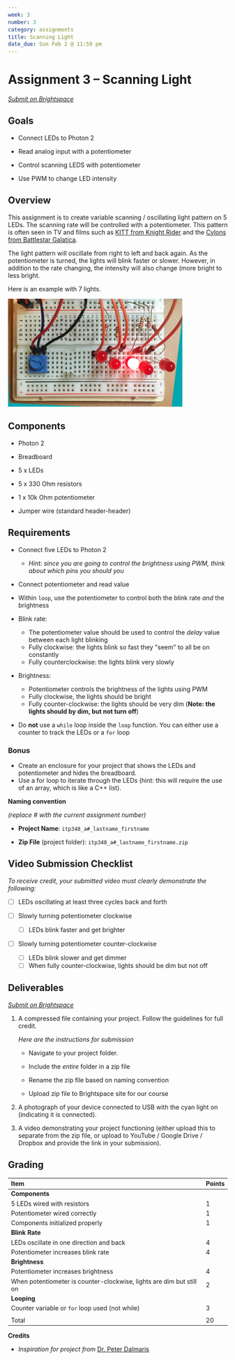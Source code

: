 ```yaml
---
week: 3
number: 3
category: assignments
title: Scanning Light
date_due: Sun Feb 2 @ 11:59 pm
---
```


Assignment 3 – Scanning Light
=============================

*[Submit on Brightspace](https://brightspace.usc.edu)*


Goals
-----

-   Connect LEDs to Photon 2

-   Read analog input with a potentiometer

-   Control scanning LEDS with potentiometer

-   Use PWM to change LED intensity

## Overview

This assignment is to create variable scanning / oscillating light pattern on 5
LEDs. The scanning rate will be controlled with a potentiometer. This pattern is
often seen in TV and films such as [KITT from Knight
Rider](https://www.youtube.com/watch?v=WxE2xWZNfOc) and the [Cylons from Battlestar Galatica](https://youtu.be/-z-HQBfnwiA?t=5).

The light pattern will oscillate from right to left and back again. As the
potentiometer is turned, the lights will blink faster or slower. However, in
addition to the rate changing, the intensity will also change (more bright to
less bright.

Here is an example with 7 lights.



<img src="a3_scanning_light.assets/image-20240521160449370.png" alt="" style="width:400px" />

## Components

-   Photon 2

-   Breadboard

-   5 x LEDs

-   5 x 330 Ohm resistors

-   1 x 10k Ohm potentiometer

-   Jumper wire (standard header-header)

## Requirements

-   Connect five LEDs to Photon 2 
    -   *Hint: since you are going to control the brightness using PWM, think about which pins you should you*

-   Connect potentiometer and read value 
-   Within `loop`, use the potentiometer to control both the blink rate *and* the brightness
-   Blink rate: 
    -   The potentiometer value should be used to control the *delay* value between each light blinking
    -   Fully clockwise: the lights blink so fast they "seem" to all be on constantly
    -   Fully counterclockwise: the lights blink very slowly
-   Brightness: 
    -   Potentiometer controls the brightness of the lights using PWM
    -   Fully clockwise, the lights should be bright 
    -   Fully counter-clockwise: the lights should be very dim (**Note: the lights should by dim, but not turn off**)
-   Do **not** use a `while` loop inside the `loop` function. You can either use a counter to track the LEDs or a `for` loop 

### Bonus

-   Create an enclosure for your project that shows the LEDs and potentiometer and hides the breadboard.
-   Use a for loop to iterate through the LEDs (hint: this will require the use
    of an array, which is like a C++ list).

**Naming convention** 

*(replace \# with the current assignment number)*

-   **Project Name**: `itp348_a#_lastname_firstname`

-   **Zip File** (project folder): `itp348_a#_lastname_firstname.zip`

## Video Submission Checklist

*To receive credit, your submitted video must clearly demonstrate the following:*

- [ ] LEDs oscillating at least three cycles back and forth

- [ ] Slowly turning potentiometer clockwise 
  - [ ] LEDs blink faster and get brighter
- [ ] Slowly turning potentiometer counter-clockwise

  - [ ] LEDs blink slower and get dimmer
  - [ ] When fully counter-clockwise, lights should be dim but not off 

Deliverables
------------

*[Submit on Brightspace](https://brightspace.usc.edu)*


1.  A compressed file containing your project. Follow the guidelines for full
    credit.

    *Here are the instructions for submission*

    
    - Navigate to your project folder.
    
    - Include the *entire* folder in a zip file
    
    - Rename the zip file based on naming convention
    
    - Upload zip file to Brightspace site for our course
    
6.  A photograph of your device connected to USB with the cyan light on (indicating it is connected).

3. A video demonstrating your project functioning (either upload this to separate from the zip file, or upload to YouTube / Google Drive / Dropbox and provide the link in your submission). 

Grading
-------

| Item                              | Points |
|:----------------------------------|--------|
|**Components**                    |      |
|5 LEDs wired with resistors | 1 |
|Potentiometer wired correctly | 1 |
|Components initialized properly | 1 |
|**Blink Rate** |  |
| LEDs oscillate in one direction and back | 4   |
| Potentiometer increases blink rate | 4 |
| **Brightness**                                               |      |
| Potentiometer increases brightness                           | 4 |
| When potentiometer is counter-clockwise, lights are dim but still on | 2 |
| **Looping**                                                  |  |
| Counter variable or `for` loop used (not while)              | 3 |
|                                   |        |
| Total                             | 20     |

**Credits**

- *Inspiration for project from* [Dr. Peter Dalmaris](https://www.udemy.com/course/arduino-step-by-step-2017-getting-started-projects/)
